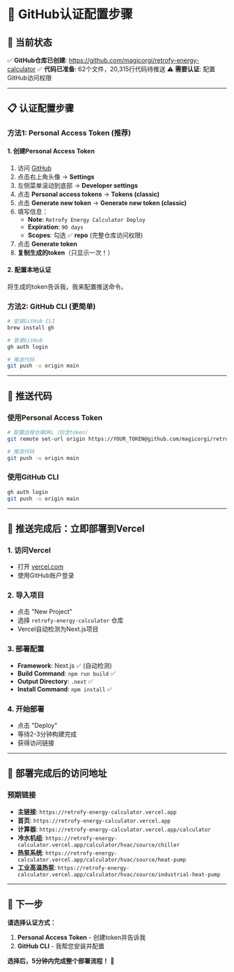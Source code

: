 # 🔐 GitHub认证配置步骤

## 🎯 当前状态
✅ **GitHub仓库已创建**: https://github.com/magicorgi/retrofy-energy-calculator
✅ **代码已准备**: 62个文件，20,315行代码待推送
⚠️ **需要认证**: 配置GitHub访问权限

---

## 📋 认证配置步骤

### 方法1: Personal Access Token (推荐)

#### 1. 创建Personal Access Token
1. 访问 [GitHub](https://github.com)
2. 点击右上角头像 → **Settings**
3. 左侧菜单滚动到底部 → **Developer settings**
4. 点击 **Personal access tokens** → **Tokens (classic)**
5. 点击 **Generate new token** → **Generate new token (classic)**
6. 填写信息：
   - **Note**: `Retrofy Energy Calculator Deploy`
   - **Expiration**: `90 days`
   - **Scopes**: 勾选 ✅ **repo** (完整仓库访问权限)
7. 点击 **Generate token**
8. **复制生成的token**（只显示一次！）

#### 2. 配置本地认证
将生成的token告诉我，我来配置推送命令。

### 方法2: GitHub CLI (更简单)
```bash
# 安装GitHub CLI
brew install gh

# 登录GitHub
gh auth login

# 推送代码
git push -u origin main
```

---

## 🚀 推送代码

### 使用Personal Access Token
```bash
# 配置远程仓库URL（包含token）
git remote set-url origin https://YOUR_TOKEN@github.com/magicorgi/retrofy-energy-calculator.git

# 推送代码
git push -u origin main
```

### 使用GitHub CLI
```bash
gh auth login
git push -u origin main
```

---

## 🎯 推送完成后：立即部署到Vercel

### 1. 访问Vercel
- 打开 [vercel.com](https://vercel.com)
- 使用GitHub账户登录

### 2. 导入项目
- 点击 "New Project"
- 选择 `retrofy-energy-calculator` 仓库
- Vercel自动检测为Next.js项目

### 3. 部署配置
- **Framework**: Next.js ✅ (自动检测)
- **Build Command**: `npm run build` ✅
- **Output Directory**: `.next` ✅
- **Install Command**: `npm install` ✅

### 4. 开始部署
- 点击 "Deploy"
- 等待2-3分钟构建完成
- 获得访问链接

---

## 📱 部署完成后的访问地址

### 预期链接
- **主链接**: `https://retrofy-energy-calculator.vercel.app`
- **首页**: `https://retrofy-energy-calculator.vercel.app`
- **计算器**: `https://retrofy-energy-calculator.vercel.app/calculator`
- **冷水机组**: `https://retrofy-energy-calculator.vercel.app/calculator/hvac/source/chiller`
- **热泵系统**: `https://retrofy-energy-calculator.vercel.app/calculator/hvac/source/heat-pump`
- **工业高温热泵**: `https://retrofy-energy-calculator.vercel.app/calculator/hvac/source/industrial-heat-pump`

---

## 🎊 下一步

**请选择认证方式：**
1. **Personal Access Token** - 创建token并告诉我
2. **GitHub CLI** - 我帮您安装并配置

**选择后，5分钟内完成整个部署流程！** 🚀








